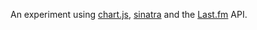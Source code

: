 An experiment using [chart.js](http://www.charjs.org),
[sinatra](http://www.sinatrarb.com) and the
[Last.fm](https://github.com/youpy/ruby-lastfm") API.
